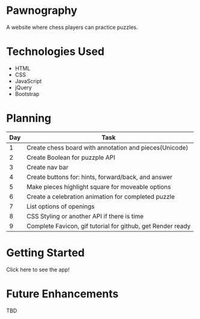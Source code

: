 # Pawnography
A website where chess players can practice puzzles.

# Technologies Used
* HTML
* CSS
* JavaScript
* jQuery
* Bootstrap


# Planning
| Day | Task | 
| -------------- | -------------- |
| 1   | Create chess board with annotation and pieces(Unicode)  | 
| 2   | Create Boolean for puzzple API   | 
| 3   | Create nav bar   | 
| 4   | Create buttons for: hints, forward/back, and answer | 
| 5   | Make pieces highlight square for moveable options | 
| 6   | Create a celebration animation for completed puzzle   | 
| 7   | List options of openings  | 
| 8   | CSS Styling or another API if there is time   | 
| 9   | Complete Favicon, gif tutorial for github, get Render ready | 

# Getting Started
Click here to see the app!

# Future Enhancements
TBD
